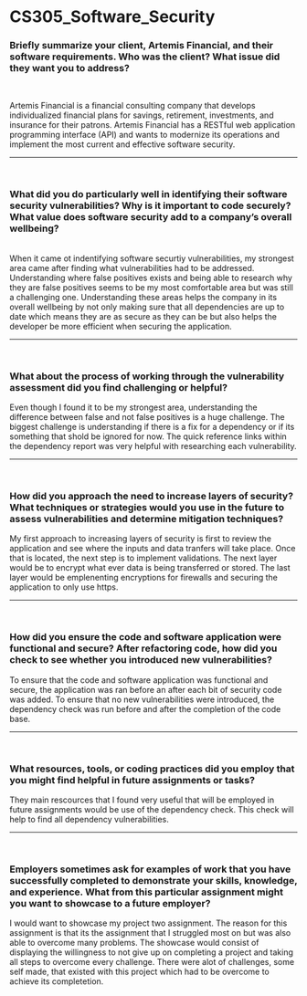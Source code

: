 # CS305_Software_Security


### Briefly summarize your client, Artemis Financial, and their software requirements. Who was the client? What issue did they want you to address?

<br>

Artemis Financial is a financial consulting company that develops individualized financial plans for savings, retirement, investments, and insurance for their patrons. Artemis Financial has a RESTful web application programming interface (API) and wants to modernize its operations and implement the most current and effective software security. 

<hr>
<br>


### What did you do particularly well in identifying their software security vulnerabilities? Why is it important to code securely? What value does software security add to a company’s overall wellbeing?

<br>
When it came ot indentifying software securtiy vulnerabilities, my strongest area came after finding what vulnerabilities had to be addressed.  Understanding where false positives exists and being able to research why they are false positives seems to be my most comfortable area but was still a challenging one.  Understanding these areas helps the company in its overall wellbeing by not only making sure that all dependencies are up to date which means they are as secure as they can be but also helps the developer be more efficient when securing the application. 

<hr>
<br>

### What about the process of working through the vulnerability assessment did you find challenging or helpful?

Even though I found it to be my strongest area, understanding the difference between false and not false positives is a huge challenge. The biggest challenge is understanding if there is a fix for a dependency or if its something that shold be ignored for now. The quick reference links within the dependency report was very helpful with researching each vulnerability.

<hr>
<br>

### How did you approach the need to increase layers of security? What techniques or strategies would you use in the future to assess vulnerabilities and determine mitigation techniques?

My first approach to increasing layers of security is first to review the application and see where the inputs and data tranfers will take place.  Once that is located, the next step is to implement validations.  The next layer would be to encrypt what ever data is being transferred or stored.  The last layer would be emplenenting encryptions for firewalls and securing the application to only use https. 

<hr>
<br>

### How did you ensure the code and software application were functional and secure? After refactoring code, how did you check to see whether you introduced new vulnerabilities?

To ensure that the code and software application was functional and secure, the application was ran before an after each bit of security code was added. To ensure that no new vulnerabilities were introduced, the dependency check was run before and after the completion of the code base. 

<hr>
<br>

### What resources, tools, or coding practices did you employ that you might find helpful in future assignments or tasks?

They main rescources that I found very useful that will be employed in future assignments would be use of the dependency check.  This check will help to find all dependency vulnerabilities.

<hr>
<br>

### Employers sometimes ask for examples of work that you have successfully completed to demonstrate your skills, knowledge, and experience. What from this particular assignment might you want to showcase to a future employer?

I would want to showcase my project two assignment.  The reason for this assignment is that its the assignment that I struggled most on but was also able to overcome many problems.  The showcase would consist of displaying the willingness to not give up on completing a project and taking all steps to overcome every challenge.  There were alot of challenges, some self made, that existed with this project which had to be overcome to achieve its completetion. 